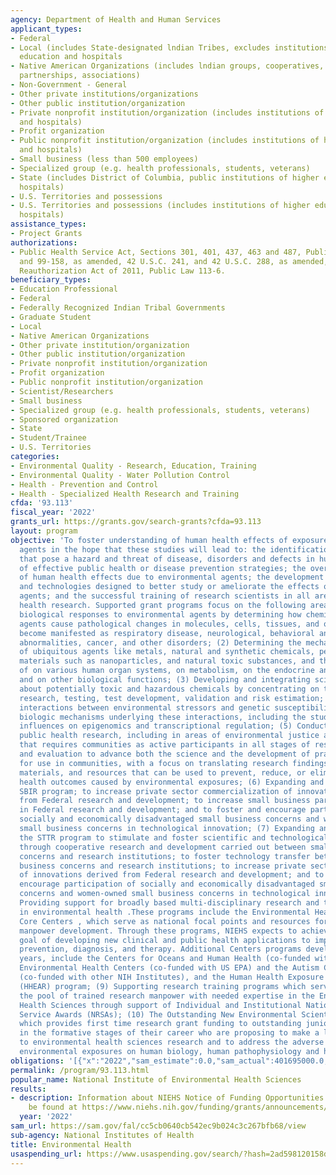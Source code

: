 ```yaml
---
agency: Department of Health and Human Services
applicant_types:
- Federal
- Local (includes State-designated lndian Tribes, excludes institutions of higher
  education and hospitals
- Native American Organizations (includes lndian groups, cooperatives, corporations,
  partnerships, associations)
- Non-Government - General
- Other private institutions/organizations
- Other public institution/organization
- Private nonprofit institution/organization (includes institutions of higher education
  and hospitals)
- Profit organization
- Public nonprofit institution/organization (includes institutions of higher education
  and hospitals)
- Small business (less than 500 employees)
- Specialized group (e.g. health professionals, students, veterans)
- State (includes District of Columbia, public institutions of higher education and
  hospitals)
- U.S. Territories and possessions
- U.S. Territories and possessions (includes institutions of higher education and
  hospitals)
assistance_types:
- Project Grants
authorizations:
- Public Health Service Act, Sections 301, 401, 437, 463 and 487, Public Laws 78-410
  and 99-158, as amended, 42 U.S.C. 241, and 42 U.S.C. 288, as amended, SBIR and STTR
  Reauthorization Act of 2011, Public Law 113-6.
beneficiary_types:
- Education Professional
- Federal
- Federally Recognized Indian Tribal Governments
- Graduate Student
- Local
- Native American Organizations
- Other private institution/organization
- Other public institution/organization
- Private nonprofit institution/organization
- Profit organization
- Public nonprofit institution/organization
- Scientist/Researchers
- Small business
- Specialized group (e.g. health professionals, students, veterans)
- Sponsored organization
- State
- Student/Trainee
- U.S. Territories
categories:
- Environmental Quality - Research, Education, Training
- Environmental Quality - Water Pollution Control
- Health - Prevention and Control
- Health - Specialized Health Research and Training
cfda: '93.113'
fiscal_year: '2022'
grants_url: https://grants.gov/search-grants?cfda=93.113
layout: program
objective: 'To foster understanding of human health effects of exposure to environmental
  agents in the hope that these studies will lead to: the identification of agents
  that pose a hazard and threat of disease, disorders and defects in humans; the development
  of effective public health or disease prevention strategies; the overall improvement
  of human health effects due to environmental agents; the development of products
  and technologies designed to better study or ameliorate the effects of environmental
  agents; and the successful training of research scientists in all areas of environmental
  health research. Supported grant programs focus on the following areas: (1) Understanding
  biological responses to environmental agents by determining how chemical and physical
  agents cause pathological changes in molecules, cells, tissues, and organs, and
  become manifested as respiratory disease, neurological, behavioral and developmental
  abnormalities, cancer, and other disorders; (2) Determining the mechanisms of toxicity
  of ubiquitous agents like metals, natural and synthetic chemicals, pesticides, and
  materials such as nanoparticles, and natural toxic substances, and their effects
  of on various human organ systems, on metabolism, on the endocrine and immune systems,
  and on other biological functions; (3) Developing and integrating scientific knowledge
  about potentially toxic and hazardous chemicals by concentrating on toxicological
  research, testing, test development, validation and risk estimation; (4) Identifying
  interactions between environmental stressors and genetic susceptibility and understanding
  biologic mechanisms underlying these interactions, including the study of environmental
  influences on epigenomics and transcriptional regulation; (5) Conducting environmental
  public health research, including in areas of environmental justice and health disparities,
  that requires communities as active participants in all stages of research, dissemination,
  and evaluation to advance both the science and the development of practical materials
  for use in communities, with a focus on translating research findings into tools,
  materials, and resources that can be used to prevent, reduce, or eliminate adverse
  health outcomes caused by environmental exposures; (6) Expanding and improving the
  SBIR program; to increase private sector commercialization of innovations derived
  from Federal research and development; to increase small business participation
  in Federal research and development; and to foster and encourage participation of
  socially and economically disadvantaged small business concerns and women-owned
  small business concerns in technological innovation; (7) Expanding and improving
  the STTR program to stimulate and foster scientific and technological innovation
  through cooperative research and development carried out between small business
  concerns and research institutions; to foster technology transfer between small
  business concerns and research institutions; to increase private sector commercialization
  of innovations derived from Federal research and development; and to foster and
  encourage participation of socially and economically disadvantaged small business
  concerns and women-owned small business concerns in technological innovation; (8)
  Providing support for broadly based multi-disciplinary research and training programs
  in environmental health .These programs include the Environmental Health Sciences
  Core Centers , which serve as national focal points and resources for research and
  manpower development. Through these programs, NIEHS expects to achieve the long-range
  goal of developing new clinical and public health applications to improve disease
  prevention, diagnosis, and therapy. Additional Centers programs developed in recent
  years, include the Centers for Oceans and Human Health (co-funded with NSF), Children''s
  Environmental Health Centers (co-funded with US EPA) and the Autism Centers of Excellence
  (co-funded with other NIH Institutes), and the Human Health Exposure Analysis Resource
  (HHEAR) program; (9) Supporting research training programs which serve to increase
  the pool of trained research manpower with needed expertise in the Environmental
  Health Sciences through support of Individual and Institutional National Research
  Service Awards (NRSAs); (10) The Outstanding New Environmental Scientist Program
  which provides first time research grant funding to outstanding junior scientists
  in the formative stages of their career who are proposing to make a long term commitment
  to environmental health sciences research and to address the adverse effects on
  environmental exposures on human biology, human pathophysiology and human disease.'
obligations: '[{"x":"2022","sam_estimate":0.0,"sam_actual":401695000.0,"usa_spending_actual":393151267.37},{"x":"2023","sam_estimate":451555000.0,"sam_actual":0.0,"usa_spending_actual":354867182.27},{"x":"2024","sam_estimate":469090545.0,"sam_actual":0.0,"usa_spending_actual":0.0}]'
permalink: /program/93.113.html
popular_name: National Institute of Environmental Health Sciences
results:
- description: Information about NIEHS Notice of Funding Opportunities (NOFO) can
    be found at https://www.niehs.nih.gov/funding/grants/announcements/index.cfm
  year: '2022'
sam_url: https://sam.gov/fal/cc5cb0640cb542ec9b024c3c267bfb68/view
sub-agency: National Institutes of Health
title: Environmental Health
usaspending_url: https://www.usaspending.gov/search/?hash=2ad598120158d2fe76749dcee1779166
---
```

